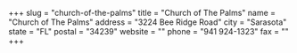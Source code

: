 +++
slug = "church-of-the-palms"
title = "Church of The Palms"
name = "Church of The Palms"
address = "3224 Bee Ridge Road"
city = "Sarasota"
state = "FL"
postal = "34239"
website = ""
phone = "941 924-1323"
fax = ""
+++
